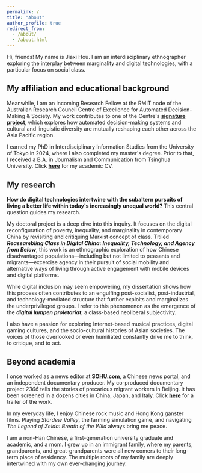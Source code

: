 ```yaml
---
permalink: /
title: "About"
author_profile: true
redirect_from: 
  - /about/
  - /about.html
---
```


Hi, friends! My name is Jiaxi Hou. I am an interdisciplinary ethnographer exploring the interplay between marginality and digital technologies, with a particular focus on social class.

My affiliation and educational background
------
Meanwhile, I am an incoming Research Fellow at the RMIT node of the Australian Research Council Centre of Excellence for Automated Decision-Making & Society. My work contributes to one of the Centre's [**signature project**](https://www.admscentre.org.au/language-and-cultural-diversity-in-adm-australia-in-the-asia-pacific/), which explores how automated decision-making systems and cultural and linguistic diversity are mutually reshaping each other across the Asia Pacific region. 

I earned my PhD in Interdisciplinary Information Studies from the University of Tokyo in 2024, where I also completed my master's degree. Prior to that, I received a B.A. in Journalism and Communication from Tsinghua University. Click [**here**](../assets/cv202410.pdf) for my academic CV.

My research
------
**How do digital technologies intertwine with the subaltern pursuits of living a better life within today's increasingly unequal world?** This central question guides my research. 

My doctoral project is a deep dive into this inquiry. It focuses on the digital reconfiguration of poverty, inequality, and marginality in contemporary China by revisiting and critiquing Marxist concept of class. Titiled ***Reassambling Class in Digital China: Inequality, Technology, and Agency from Below***, this work is an ethnographic exploration of how Chinese disadvantaged populations—including but not limited to peasants and migrants—excercise agency in their pursuit of social mobility and alternative ways of living through active engagement with mobile devices and digital platforms. 

While digital inclusion may seem empowering, my dissertation shows how this process often contributes to an engulfing post-socialist, post-industrial, and technology-mediated structure that further exploits and marginalizes the underprivileged groups. I refer to this phenomenon as the emergence of the ***digital lumpen proletariat***, a class-based neoliberal subjectivity. 

I also have a passion for exploring Internet-based musical practices, digital gaming cultures, and the socio-cultural histories of Asian societies. The voices of those overlooked or even humiliated constantly drive me to think, to critique, and to act.  

Beyond academia
------
I once worked as a news editor at [**SOHU.com**](https://www.sohu.com), a Chinese news portal, and an independent documentary producer. My co-produced documentary project *2306* tells the stories of precarious migrant workers in Beijing. It has been screened in a dozens cities in China, Japan, and Italy. Click [**here**](https://www.youtube.com/watch?v=qWsc6KKmsks) for a trailer of the work.

In my everyday life, I enjoy Chinese rock music and Hong Kong ganster films. Playing *Stardew Valley*, the farming simulation game, and navigating *The Legend of Zelda: Breath of the Wild* always bring me peace.  

I am a non-Han Chinese, a first-generation university graduate and academic, and a mom. I grew up in an immigrant family, where my parents, grandparents, and great-grandparents were all new comers to their long-term place of residency. The multiple roots of my family are deeply intertwined with my own ever-changing journey. 
